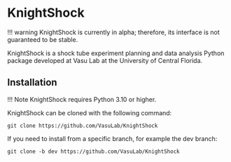 # KnightShock

!!! warning
    KnightShock is currently in alpha; therefore, its interface is not guaranteed to be stable.

KnightShock is a shock tube experiment planning and data analysis Python package developed at Vasu Lab at the
University of Central Florida.

## Installation

!!! Note
    KnightShock requires Python 3.10 or higher.

KnightShock can be cloned with the following command:

```commandline
git clone https://github.com/VasuLab/KnightShock
```

If you need to install from a specific branch, for example the dev branch:

```commandline
git clone -b dev https://github.com/VasuLab/KnightShock
```
